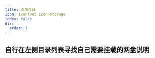 ```yaml
---
title: 添加存储
icon: iconfont icon-storage
index: false
dir:
  order: 3
---
```





## 自行在左侧目录列表寻找自己需要挂载的网盘说明

<AutoCatalog />